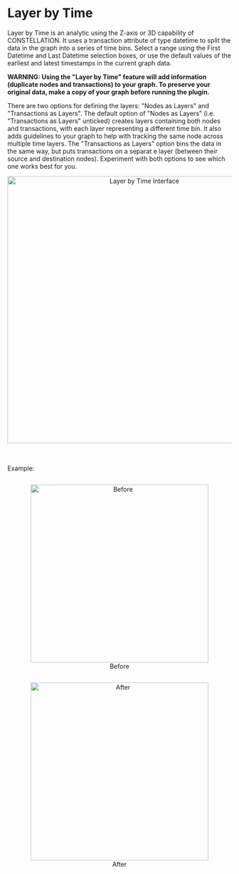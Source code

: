 # Layer by Time

Layer by Time is an analytic using the Z-axis or 3D capability of
CONSTELLATION. It uses a transaction attribute of type datetime to split
the data in the graph into a series of time bins. Select a range using
the First Datetime and Last Datetime selection boxes, or use the default
values of the earliest and latest timestamps in the current graph data.

**WARNING: Using the "Layer by Time" feature will add information
(duplicate nodes and transactions) to your graph. To preserve your
original data, make a copy of your graph before running the plugin.**

There are two options for defining the layers: "Nodes as Layers" and
"Transactions as Layers". The default option of "Nodes as Layers" (i.e.
"Transactions as Layers" unticked) creates layers containing both nodes
and transactions, with each layer representing a different time bin. It
also adds guidelines to your graph to help with tracking the same node
across multiple time layers. The "Transactions as Layers" option bins
the data in the same way, but puts transactions on a separat e layer
(between their source and destination nodes). Experiment with both
options to see which one works best for you.

<div style="text-align: center">
    <img height=600 src="../ext/docs/CoreArrangementPlugins/src/au/gov/asd/tac/constellation/plugins/arrangements/resources/layer_by_time_parameters_gui_screenshot.png" alt="Layer by Time Interface" />
</div>
<br />
<br />

Example:

<div style="text-align: center">
    <figure style = "display: inline-block">
        <img height=400 src="../ext/docs/CoreArrangementPlugins/src/au/gov/asd/tac/constellation/plugins/arrangements/resources/BeforeLayer.png" alt="Before" />
        <figcaption>Before</figcaption>
    </figure>
    <figure style = "display: inline-block">
        <img height=400 src="../ext/docs/CoreArrangementPlugins/src/au/gov/asd/tac/constellation/plugins/arrangements/resources/AfterLayer.png" alt="After" />
        <figcaption>After</figcaption>
    </figure>
</div>